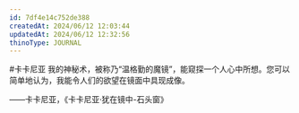 ```yaml
---
id: 7df4e14c752de388
createdAt: 2024/06/12 12:03:44
updatedAt: 2024/06/12 12:32:56
thinoType: JOURNAL
---
```

#卡卡尼亚 我的神秘术，被称乃“温格勤的魔镜”，能窥探一个人心中所想。您可以简单地认为，我能令人们的欲望在镜面中具现成像。

——卡卡尼亚，《卡卡尼亚·犹在镜中-石头窗》